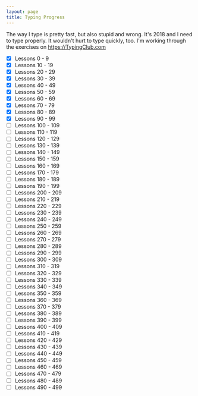 ```yaml
---
layout: page
title: Typing Progress
---
```

The way I type is pretty fast, but also stupid and wrong. It's 2018 and I need to type properly. It wouldn't hurt to type quickly, too. I'm working through the exercises on <https://TypingClub.com>

- [x] Lessons 0 - 9
- [x] Lessons 10 - 19
- [x] Lessons 20 - 29
- [x] Lessons 30 - 39
- [x] Lessons 40 - 49
- [x] Lessons 50 - 59
- [x] Lessons 60 - 69
- [x] Lessons 70 - 79
- [x] Lessons 80 - 89
- [x] Lessons 90 - 99
- [ ] Lessons 100 - 109
- [ ] Lessons 110 - 119
- [ ] Lessons 120 - 129
- [ ] Lessons 130 - 139
- [ ] Lessons 140 - 149
- [ ] Lessons 150 - 159
- [ ] Lessons 160 - 169
- [ ] Lessons 170 - 179
- [ ] Lessons 180 - 189
- [ ] Lessons 190 - 199
- [ ] Lessons 200 - 209
- [ ] Lessons 210 - 219
- [ ] Lessons 220 - 229
- [ ] Lessons 230 - 239
- [ ] Lessons 240 - 249
- [ ] Lessons 250 - 259
- [ ] Lessons 260 - 269
- [ ] Lessons 270 - 279
- [ ] Lessons 280 - 289
- [ ] Lessons 290 - 299
- [ ] Lessons 300 - 309
- [ ] Lessons 310 - 319
- [ ] Lessons 320 - 329
- [ ] Lessons 330 - 339
- [ ] Lessons 340 - 349
- [ ] Lessons 350 - 359
- [ ] Lessons 360 - 369
- [ ] Lessons 370 - 379
- [ ] Lessons 380 - 389
- [ ] Lessons 390 - 399
- [ ] Lessons 400 - 409
- [ ] Lessons 410 - 419
- [ ] Lessons 420 - 429
- [ ] Lessons 430 - 439
- [ ] Lessons 440 - 449
- [ ] Lessons 450 - 459
- [ ] Lessons 460 - 469
- [ ] Lessons 470 - 479
- [ ] Lessons 480 - 489
- [ ] Lessons 490 - 499
